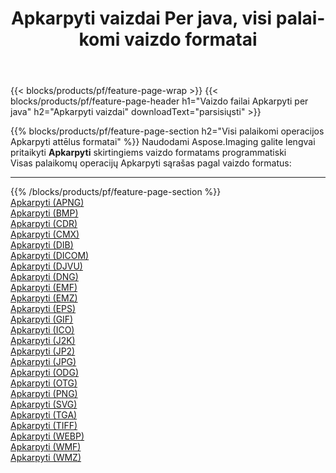 ﻿---
title: Apkarpyti vaizdai Per java, visi palaikomi vaizdo formatai 
weight: 3920
url: /lt/java/crop 
lang: lt
langdirlevel: 2
locales: zh-hans,ja,it,ru,de,es,fr,nl,id,lt,pl,pt,vi,tr,ko,zh-hant,ar,hi,th,sv,cs,uk,he
description: Naudodami Aspose.Imaging galite lengvai sukurti Apkarpyti vaizdus per java
---

{{< blocks/products/pf/feature-page-wrap >}}
{{< blocks/products/pf/feature-page-header h1="Vaizdo failai Apkarpyti per java" h2="Apkarpyti vaizdai" downloadText="parsisiųsti" >}}


{{% blocks/products/pf/feature-page-section  h2="Visi palaikomi operacijos Apkarpyti attēlus formatai" %}}
Naudodami Aspose.Imaging galite lengvai pritaikyti **Apkarpyti** skirtingiems vaizdo formatams programmatiski
<br/>
Visas palaikomų operacijų Apkarpyti sąrašas pagal vaizdo formatus:
<hr/>
{{% /blocks/products/pf/feature-page-section %}}
<div class="container-fluid productfamilypage bg-gray">
    <div class="convertypes bg-gray agp-content section">
        <div class="container">
		<div class="row other-converters">
		    <div class='col-md-2 other-converter remove-lp remove-rp'><a href="/imaging/lt/java/crop/apng" >Apkarpyti (APNG)</a></div><div class='col-md-2 other-converter remove-lp remove-rp'><a href="/imaging/lt/java/crop/bmp" >Apkarpyti (BMP)</a></div><div class='col-md-2 other-converter remove-lp remove-rp'><a href="/imaging/lt/java/crop/cdr" >Apkarpyti (CDR)</a></div><div class='col-md-2 other-converter remove-lp remove-rp'><a href="/imaging/lt/java/crop/cmx" >Apkarpyti (CMX)</a></div><div class='col-md-2 other-converter remove-lp remove-rp'><a href="/imaging/lt/java/crop/dib" >Apkarpyti (DIB)</a></div><div class='col-md-2 other-converter remove-lp remove-rp'><a href="/imaging/lt/java/crop/dicom" >Apkarpyti (DICOM)</a></div><div class='col-md-2 other-converter remove-lp remove-rp'><a href="/imaging/lt/java/crop/djvu" >Apkarpyti (DJVU)</a></div><div class='col-md-2 other-converter remove-lp remove-rp'><a href="/imaging/lt/java/crop/dng" >Apkarpyti (DNG)</a></div><div class='col-md-2 other-converter remove-lp remove-rp'><a href="/imaging/lt/java/crop/emf" >Apkarpyti (EMF)</a></div><div class='col-md-2 other-converter remove-lp remove-rp'><a href="/imaging/lt/java/crop/emz" >Apkarpyti (EMZ)</a></div><div class='col-md-2 other-converter remove-lp remove-rp'><a href="/imaging/lt/java/crop/eps" >Apkarpyti (EPS)</a></div><div class='col-md-2 other-converter remove-lp remove-rp'><a href="/imaging/lt/java/crop/gif" >Apkarpyti (GIF)</a></div><div class='col-md-2 other-converter remove-lp remove-rp'><a href="/imaging/lt/java/crop/ico" >Apkarpyti (ICO)</a></div><div class='col-md-2 other-converter remove-lp remove-rp'><a href="/imaging/lt/java/crop/j2k" >Apkarpyti (J2K)</a></div><div class='col-md-2 other-converter remove-lp remove-rp'><a href="/imaging/lt/java/crop/jp2" >Apkarpyti (JP2)</a></div><div class='col-md-2 other-converter remove-lp remove-rp'><a href="/imaging/lt/java/crop/jpg" >Apkarpyti (JPG)</a></div><div class='col-md-2 other-converter remove-lp remove-rp'><a href="/imaging/lt/java/crop/odg" >Apkarpyti (ODG)</a></div><div class='col-md-2 other-converter remove-lp remove-rp'><a href="/imaging/lt/java/crop/otg" >Apkarpyti (OTG)</a></div><div class='col-md-2 other-converter remove-lp remove-rp'><a href="/imaging/lt/java/crop/png" >Apkarpyti (PNG)</a></div><div class='col-md-2 other-converter remove-lp remove-rp'><a href="/imaging/lt/java/crop/svg" >Apkarpyti (SVG)</a></div><div class='col-md-2 other-converter remove-lp remove-rp'><a href="/imaging/lt/java/crop/tga" >Apkarpyti (TGA)</a></div><div class='col-md-2 other-converter remove-lp remove-rp'><a href="/imaging/lt/java/crop/tiff" >Apkarpyti (TIFF)</a></div><div class='col-md-2 other-converter remove-lp remove-rp'><a href="/imaging/lt/java/crop/webp" >Apkarpyti (WEBP)</a></div><div class='col-md-2 other-converter remove-lp remove-rp'><a href="/imaging/lt/java/crop/wmf" >Apkarpyti (WMF)</a></div><div class='col-md-2 other-converter remove-lp remove-rp'><a href="/imaging/lt/java/crop/wmz" >Apkarpyti (WMZ)</a></div>
                </div>
        </div>
    </div>
</div>
<br/>



